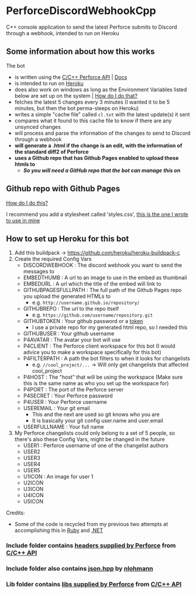 # PerforceDiscordWebhookCpp
C++ console application to send the latest Perforce submits to Discord through a webhook, intended to run on Heroku

## Some information about how this works
The bot
- is written using the [C/C++ Perforce API](https://www.perforce.com/downloads/helix-core-c/c-api) | [Docs](https://www.perforce.com/manuals/p4api/Content/P4API/Home-p4api.html)
- is intended to run on [Heroku](https://www.heroku.com/)
- does also work on windows as long as the Environment Variables listed below are set up on the system | [How do I do that?](http://www.dowdandassociates.com/blog/content/howto-set-an-environment-variable-in-windows/)
- fetches the latest 5 changes every 3 minutes (I wanted it to be 5 minutes, but then the bot perma-sleeps on Heroku)
- writes a simple "cache file" called `cl.txt` with the latest update(s) it sent
- compares what it found to this cache file to know if there are any unsynced changes
- will process and parse the information of the changes to send to Discord through a webhook
- **will generate a .html if the change is an edit, with the information of the standard diff2 of Perforce**
- **uses a Github repo that has Github Pages enabled to upload these htmls to**
  - **_So you will need a GitHub repo that the bot can manage this on_**

## Github repo with Github Pages
[How do I do this?](https://pages.github.com/)

I recommend you add a stylesheet called 'styles.css', [this is the one I wrote to use in mine](PerforceDiscordWebhookCpp/Diffs/styles.css)

## How to set up Heroku for this bot
1. Add this buildpack -> https://github.com/heroku/heroku-buildpack-c
2. Create the required Config Vars
    - DISCORDWEBHOOK : The discord webhook you want to send the messages to
    - EMBEDTHUMB : A url to an image to use in the embed as thumbnail
    - EMBEDURL : A url which the title of the embed will link to
    - GITHUBPAGESFULLPATH : The full path of the Github Pages repo you upload the generated HTMLs to
      - e.g. `http://username.github.io/repository/`
    - GITHUBREPO : The url to the repo itself
      - e.g. `https://github.com/username/repository.git`
    - GITHUBTOKEN : Your github password or a [token](https://github.com/settings/tokens)
      - I use a private repo for my generated html repo, so I needed this
    - GITHUBUSER : Your github username
    - P4AVATAR : The avatar your bot will use
    - P4CLIENT : The Perforce client workspace for this bot (I would advice you to make a workspace specifically for this bot)
    - P4FILTERPATH : A path the bot filters to when it looks for changelists
      - e.g. `//cool_project/...` -> Will only get changelists that affected cool_project
    - P4HOST : The "host" that will be using the workspace (Make sure this is the same name as who you set up the workspace for)
    - P4PORT : The port of the Perforce server
    - P4SECRET : Your Perforce password
    - P4USER : Your Perforce username
    - USEREMAIL : Your git email
      - This and the next are used so git knows who you are
      - It is basically your git config user.name and user.email
    - USERFULLNAME : Your full name
3. My Perforce changelists could only belong to a set of 5 people, so there's also these Config Vars, might be changed in the future
    - USER1 : Perforce username of one of the changelist authors
    - USER2
    - USER3
    - USER4
    - USER5
    - U1ICON : An image for user 1
    - U2ICON
    - U3ICON
    - U4ICON
    - U5ICON

Credits:
- Some of the code is recycled from my previous two attempts at accomplishing this in [Ruby](https://github.com/Kuuyo/PerforceDiscordWebhook) and [.NET](https://github.com/Kuuyo/PerforceDiscordWebhookNET)
### Include folder contains [headers supplied by Perforce](PerforceDiscordWebhookCpp/include/p4) from [C/C++ API](https://www.perforce.com/downloads/helix-core-c/c-api)
### Include folder also contains [json.hpp](PerforceDiscordWebhookCpp/include/json.hpp) by [nlohmann](https://github.com/nlohmann/)
### Lib folder contains [libs supplied by Perforce](PerforceDiscordWebhookCpp/lib) from [C/C++ API](https://www.perforce.com/downloads/helix-core-c/c-api)
